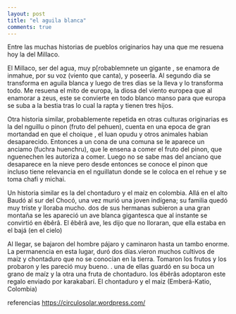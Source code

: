 ```yaml
---
layout: post
title: "el aguila blanca"
comments: true
---
```

Entre las muchas historias de pueblos originarios hay una que me resuena hoy la del Millaco.


El Millaco, ser del agua, muy p[robablemnete un gigante
, se enamora de inmahue, por su voz (viento que canta), y poseerla. Al segundo dia se transforma en aguila blanca y luego de tres dias se la lleva y lo transforma todo.
Me resuena el mito de europa, la diosa del viento europea que al enamorar a zeus, este se convierte en todo blanco manso para que europa se suba a la bestia tras lo cual la rapta y tienen tres hijos.


Otra historia similar, probablemente repetida en otras culturas originarias es la del nguillu  o pinon (fruto del pehuen), cuenta en una epoca de gran mortandad en que el choique , el luan opudu y otros animales habian desaparecido.
Entonces a un cona de una comuna se le aparece un anciamo (fuchra huenchru), que le ensena a comer el fruto del pinon, que nguenechen les autoriza a comer. Luego no se sabe mas del anciano que desaparece en la nieve pero desde entonces se conoce el pinon que incluso tiene relevancia en el nguillatun donde se le coloca en el rehue  y se toma chafi y michai.

Un historia similar es la del chontaduro y el maiz en colombia.
Allá en el alto Baudó al sur del Chocó, una vez murió una joven indígena; su familia quedó muy triste y lloraba mucho.
dos de sus hermanas subieron a una gran montaña
se les apareció un ave blanca gigantesca que al instante se convirtió en êbêrâ. El êbêrâ ave, les dijo que no lloraran, que ella estaba en el bajá (en el cielo)

Al llegar, se bajaron del hombre pájaro y caminaron hasta un tambo enorme.
La permanencia en esta lugar, duró dos días.vieron muchos cultivos de maíz y chontaduro que no se conocían en la tierra. Tomaron los frutos y los probaron y les pareció muy bueno.
.
una de ellas guardó en su boca un grano de maíz y la otra una fruta de chontaduro.
los êbêrâs adoptaron este regalo enviado por karakabarí.
El chontaduro y el maiz (Emberá-Katio, Colombia)


referencias
https://circulosolar.wordpress.com/

